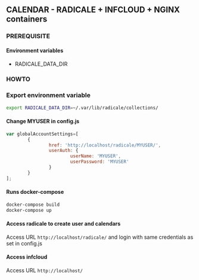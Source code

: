 ## CALENDAR - RADICALE + INFCLOUD + NGINX containers

### PREREQUISITE

#### Environment variables

- RADICALE_DATA_DIR

### HOWTO

### Export environment variable

```bash
export RADICALE_DATA_DIR=~/.var/lib/radicale/collections/
```

#### Change MYUSER in config.js

```javascript
var globalAccountSettings=[
        {
                href: 'http://localhost/radicale/MYUSER/',
                userAuth: {
                        userName: 'MYUSER',
                        userPassword: 'MYUSER'
                }
        }
];
```

#### Runs docker-compose

```bash
docker-compose build
docker-compose up
```

#### Access radicale to create user and calendars

Access URL ```http://localhost/radicale/``` and login with same credentials as set in config.js

#### Access infcloud

Access URL ```http://localhost/```